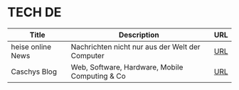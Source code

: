 # TECH DE

Title | Description | URL
--- | --- | ---
heise online News | Nachrichten nicht nur aus der Welt der Computer | [URL](https://www.heise.de/newsticker/heise-atom.xml)
Caschys Blog | Web, Software, Hardware, Mobile Computing & Co | [URL](https://feeds2.feedburner.com/stadt-bremerhaven/dqXM)
